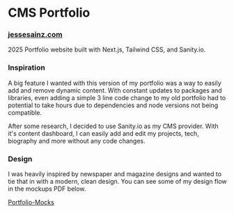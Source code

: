 # CMS Portfolio

### [jessesainz.com](https://jessesainz.com)

2025 Portfolio website built with Next.js, Tailwind CSS, and Sanity.io.

### Inspiration

A big feature I wanted with this version of my portfolio was a way to easily add and remove dynamic content. With constant updates to packages and libraries, even adding a simple 3 line code change to my old portfolio had to potential to take hours due to dependencies and node versions not being compatible.

After some research, I decided to use Sanity.io as my CMS provider. With it's content dashboard, I can easily add and edit my projects, tech, biography and more without any code changes.

### Design

I was heavily inspired by newspaper and magazine designs and wanted to tie that in with a modern, clean design. You can see some of my design flow in the mockups PDF below.

[Portfolio-Mocks](https://github.com/user-attachments/files/18473242/Portfolio-Mocks.pdf)


